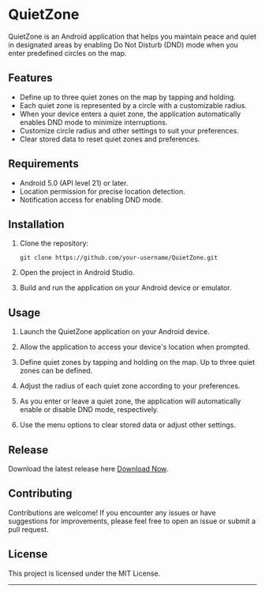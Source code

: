 # QuietZone

QuietZone is an Android application that helps you maintain peace and quiet in designated areas by enabling Do Not Disturb (DND) mode when you enter predefined circles on the map.

## Features

- Define up to three quiet zones on the map by tapping and holding.
- Each quiet zone is represented by a circle with a customizable radius.
- When your device enters a quiet zone, the application automatically enables DND mode to minimize interruptions.
- Customize circle radius and other settings to suit your preferences.
- Clear stored data to reset quiet zones and preferences.

## Requirements

- Android 5.0 (API level 21) or later.
- Location permission for precise location detection.
- Notification access for enabling DND mode.

## Installation

1. Clone the repository:

    ```
    git clone https://github.com/your-username/QuietZone.git
    ```

2. Open the project in Android Studio.

3. Build and run the application on your Android device or emulator.

## Usage

1. Launch the QuietZone application on your Android device.

2. Allow the application to access your device's location when prompted.

3. Define quiet zones by tapping and holding on the map. Up to three quiet zones can be defined.

4. Adjust the radius of each quiet zone according to your preferences.

5. As you enter or leave a quiet zone, the application will automatically enable or disable DND mode, respectively.

6. Use the menu options to clear stored data or adjust other settings.

## Release

Download the latest release here [Download Now](https://github.com/pranavupadhyay123/QuietZone/releases/tag/location).

## Contributing

Contributions are welcome! If you encounter any issues or have suggestions for improvements, please feel free to open an issue or submit a pull request.

## License

This project is licensed under the MIT License.

---
